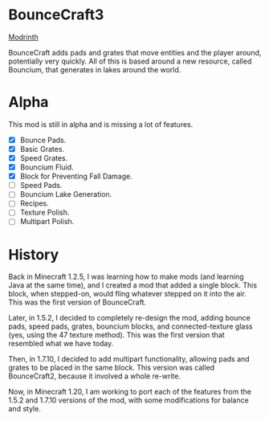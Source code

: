 # BounceCraft3

[Modrinth](https://modrinth.com/mod/bouncecraft3)

BounceCraft adds pads and grates that move entities and the player around, potentially very quickly. All of this is
based around a new resource, called Bouncium, that generates in lakes around the world.

# Alpha

This mod is still in alpha and is missing a lot of features.

* [x] Bounce Pads.
* [x] Basic Grates.
* [x] Speed Grates.
* [x] Bouncium Fluid.
* [x] Block for Preventing Fall Damage.
* [ ] Speed Pads.
* [ ] Bouncium Lake Generation.
* [ ] Recipes.
* [ ] Texture Polish.
* [ ] Multipart Polish.

# History

Back in Minecraft 1.2.5, I was learning how to make mods (and learning Java at the same time), and I created a mod that
added a single block. This block, when stepped-on, would fling whatever stepped on it into the air. This was the first
version of BounceCraft.

Later, in 1.5.2, I decided to completely re-design the mod, adding bounce pads, speed pads, grates, bouncium blocks, and
connected-texture glass (yes, using the 47 texture method). This was the first version that resembled what we have
today.

Then, in 1.7.10, I decided to add multipart functionality, allowing pads and grates to be placed in the same block. This
version was called BounceCraft2, because it involved a whole re-write.

Now, in Minecraft 1.20, I am working to port each of the features from the 1.5.2 and 1.7.10 versions of the mod, with
some modifications for balance and style.
